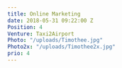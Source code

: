 ```yaml
---
title: Online Marketing
date: 2018-05-31 09:22:00 Z
Position: 4
Venture: Taxi2Airport
Photo: "/uploads/Timothee.jpg"
Photo2x: "/uploads/Timothee2x.jpg"
prio: 4
---
```


